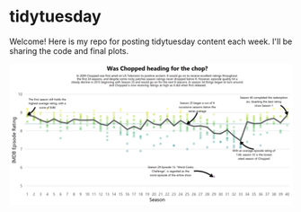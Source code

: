 # tidytuesday

Welcome! Here is my repo for posting tidytuesday content each week. I'll be sharing the code and final plots.

![chopped](https://raw.githubusercontent.com/henrywrover/tidytuesday/master/Plots/chopped_ratings.png "Title")